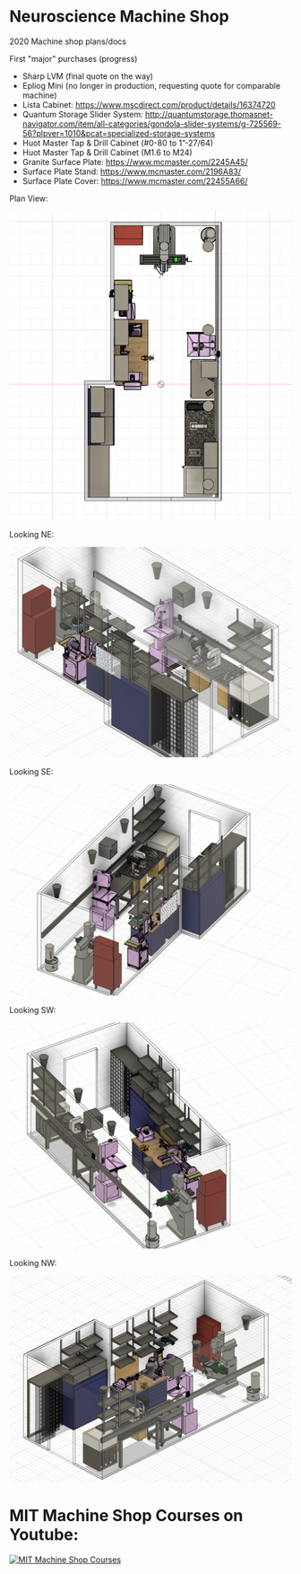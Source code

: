 # Neuroscience Machine Shop
2020 Machine shop plans/docs


First "major" purchases (progress)

   * Sharp LVM (final quote on the way)
   * Epliog Mini (no longer in production, requesting quote for comparable machine)
   * Lista Cabinet: https://www.mscdirect.com/product/details/16374720
   * Quantum Storage Slider System: http://quantumstorage.thomasnet-navigator.com/item/all-categories/gondola-slider-systems/g-725569-56?plpver=1010&pcat=specialized-storage-systems
   * Huot Master Tap & Drill Cabinet (#0-80 to 1”-27/64)
   * Huot Master Tap & Drill Cabinet (M1.6 to M24)
   * Granite Surface Plate: https://www.mcmaster.com/2245A45/
   * Surface Plate Stand: https://www.mcmaster.com/2196A83/
   * Surface Plate Cover: https://www.mcmaster.com/22455A66/

Plan View:
<p align="center">
  <img src="https://github.com/drewhamiltonasdf/machine-shop-2020/blob/main/images/Machine Shop Top View.PNG">
</p>

Looking NE:
<p align="center">
  <img src="https://github.com/drewhamiltonasdf/machine-shop-2020/blob/main/images/Machine shop Ortho (Looking NE).PNG">
</p>

Looking SE:
<p align="center">
  <img src="https://github.com/drewhamiltonasdf/machine-shop-2020/blob/main/images/Machine shop Ortho (Looking SE).PNG">
</p>

Looking SW:
<p align="center">
  <img src="https://github.com/drewhamiltonasdf/machine-shop-2020/blob/main/images/Machine shop Ortho (Looking SW).PNG">
</p>

Looking NW:
<p align="center">
  <img src="https://github.com/drewhamiltonasdf/machine-shop-2020/blob/main/images/Machine shop Ortho (Looking NW).PNG">
</p>


# MIT Machine Shop Courses on Youtube:
[![MIT Machine Shop Courses](https://img.youtube.com/vi/4McYKCd2Hg&list=PLG8tVvd9GeWkFVcim_m5NUGLcwQ_BaXMZ/0.jpg)](https://www.youtube.com/watch?v=-4McYKCd2Hg&list=PLG8tVvd9GeWkFVcim_m5NUGLcwQ_BaXMZ "Everything Is AWESOME")
